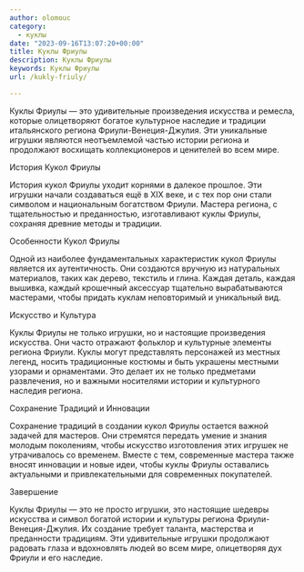 ```yaml
---
author: olomouc
category:
  - куклы
date: "2023-09-16T13:07:20+00:00"
title: Куклы Фриулы
description: Куклы Фриулы
keywords: Куклы Фриулы
url: /kukly-friuly/

---
```

Куклы Фриулы — это удивительные произведения искусства и ремесла, которые олицетворяют богатое культурное наследие и традиции итальянского региона Фриули-Венеция-Джулия. Эти уникальные игрушки являются неотъемлемой частью истории региона и продолжают восхищать коллекционеров и ценителей во всем мире.

История Кукол Фриулы

История кукол Фриулы уходит корнями в далекое прошлое. Эти игрушки начали создаваться ещё в XIX веке, и с тех пор они стали символом и национальным богатством Фриули. Мастера региона, с тщательностью и преданностью, изготавливают куклы Фриулы, сохраняя древние методы и традиции.

Особенности Кукол Фриулы

Одной из наиболее фундаментальных характеристик кукол Фриулы является их аутентичность. Они создаются вручную из натуральных материалов, таких как дерево, текстиль и глина. Каждая деталь, каждая вышивка, каждый крошечный аксессуар тщательно вырабатываются мастерами, чтобы придать куклам неповторимый и уникальный вид.

Искусство и Культура

Куклы Фриулы не только игрушки, но и настоящие произведения искусства. Они часто отражают фольклор и культурные элементы региона Фриули. Куклы могут представлять персонажей из местных легенд, носить традиционные костюмы и быть украшены местными узорами и орнаментами. Это делает их не только предметами развлечения, но и важными носителями истории и культурного наследия региона.

Сохранение Традиций и Инновации

Сохранение традиций в создании кукол Фриулы остается важной задачей для мастеров. Они стремятся передать умение и знания молодым поколениям, чтобы искусство изготовления этих игрушек не утрачивалось со временем. Вместе с тем, современные мастера также вносят инновации и новые идеи, чтобы куклы Фриулы оставались актуальными и привлекательными для современных покупателей.

Завершение

Куклы Фриулы — это не просто игрушки, это настоящие шедевры искусства и символ богатой истории и культуры региона Фриули-Венеция-Джулия. Их создание требует таланта, мастерства и преданности традициям. Эти удивительные игрушки продолжают радовать глаза и вдохновлять людей во всем мире, олицетворяя дух Фриули и его наследие.
